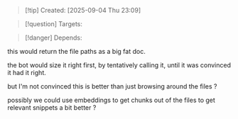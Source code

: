 
>[!tip] Created: [2025-09-04 Thu 23:09]

>[!question] Targets: 

>[!danger] Depends: 

this would return the file paths as a big fat doc. 

the bot would size it right first, by tentatively calling it, until it was convinced it had it right.

but I'm not convinced this is better than just browsing around the files ?

possibly we could use embeddings to get chunks out of the files to get relevant snippets a bit better ?